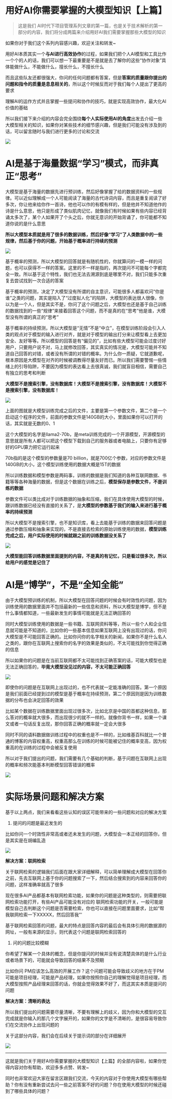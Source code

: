 # 用好AI你需要掌握的大模型知识【上篇】

> 这是我们 AI时代下项目管理系列文章的第一篇，也是关于技术解析的第一部分的内容，我们将分成两篇来介绍用好AI我们需要掌握那些大模型的知识
> 

如果你对于我们这个系列内容感兴趣，欢迎关注和转发~

用好AI本质其实一个**与AI进行高效协作**的过程，如果我们把个人AI模型和工具比作一个个的人的话，我们可以想一下最重要是不是就是去了解你的这些“协作对象”具体能做什么，不能做什么，擅长什么，不擅长什么

而且这些队友还都很强大，你问的任何问题都有答案，但是**答案的质量跟你提出的问题和指令的质量是息息相关的**，所以这个时候反而对于我们每个人提出了更高的要求

理解AI的运作方式并且掌握一些提问和协作的技巧，就是实现高效协作，最大化AI价值的基础

所以我们接下来介绍的内容会完全围绕**每个人实际使用AI的角度**出发去介绍一些大模型相关的知识，如果你对某些技术的细节感兴趣，但是我们可能没有涉及到的话，可以留言随时与我们进行更多的讨论和交流

![](https://my-image.askcheng.xyz/cheng-img/2025/04/f69dd9230c237a93af1a68143ec99866.png)

# AI是基于海量数据“学习”模式，而非真正“思考”

大模型是基于海量的数据先进行预训练，然后好像掌握了给的数据资料的一些规律。可以近似理解成一个人可能阅读了海量的古代诗词内容，而且是重复阅读了好多次，你让他来给你作一首诗，他也可以作的有模有样的，但是他并不知道他作的诗是什么意思，他只是形成了类似肌肉记忆，就像我们有时候如果有些内容已经背诵太多次了，某个人如果开了个头之后，你就无意识的开始背诵了，你可能都不知道你说的是什么意思

**所以大模型本质就是用了很多的数据训练，然后好像“学习”了人类数据中的一些规律，然后基于你的问题，开始基于概率进行持续的预测**

![](https://my-image.askcheng.xyz/cheng-img/2025/04/4632f34a1cd7537e8018e80de9dde88c.png)

基于概率的预测，所以大模型的回答就是有随机性的，你就算问的一模一样的问题，也可以获得不一样的答案。这里的不一样是指的，两次提问不可能每个字都完全一致。所以基于这个特性，我们也无法去溯源到底是哪里不对，我们只能多次重复去尝试找到一次合适的答案

基于概率的预测，决定了大模型没有所谓的自主意识，可能很多人都喜欢问“你是谁”之类的问题，其实是陷入了“过度拟人化”的陷阱，大模型的表达很人很像，你以为是一个人，但是其实不是，你问了这个问题之后，大模型也还是基于自己训练的数据找到的一些“规律”来接着回答这个问题，而不是真的在“思考”他是谁，大模型没有所谓的真正的“思考”

基于概率的持续预测，所以大模型是“无情”不是“中立”，在模型训练阶段会引入人类的观点对于模型的输入进行对齐，就是对于模型的输出打分来让模型看上去更加安全、友好等等。所以模型的回答是有“偏见的”，比如有些大模型可能会过度讨好用户，只要用户说不对，马上就修改回答，其实真实的情况是，大模型可能并不知道自己回答的对错，或者没有所谓的对错的概率。为什么你一质疑，它就道歉呢，根本原因是大模型在对齐的时候被调教得尽量友好而已。所以我们需要警惕一些情绪上的引导陷阱，不要因为模型的表达看上去很真诚，我们就盲目相信，需要自己有独立的思考和判断

**大模型不是搜索引擎，没有数据库！大模型不是搜索引擎，没有数据库！大模型不是搜索引擎，没有数据库！**

![](https://my-image.askcheng.xyz/cheng-img/2025/04/941ceabf377b6261943aff957f4fa287.png)

上面的图就是大模型训练完成之后的文件，主要是第一个参数文件，第二个是一个启动这个程序的文件，前面的参数文件是140GB的大小，里面如果你可以打开的话，其实就是无数的0、1

这个大模型的名字是llama2-70b，是meta训练完成的一个开源模型，开源模型的意思就是所有人都可以把这个模型下载到自己的服务器或者电脑上，只要你有足够好的GPU算力把它运行起来

70b指的是这个模型的参数量是70 billion，就是700亿个参数，对应的参数文件是140GB的大小，这个模型训练使用的数据大概是15T的数据

所以训练数据和模型参数是两码事，训练的数据是我们知道的各种互联网数据、书籍等等各种海量的数据，但是这个数据在训练之后，**模型保存是参数文件，不是训练的数据**

参数文件可以类比成对于训练数据的抽象和压缩，我们在具体使用大模型的时候，跟训练数据已经没有直接的关系了，是**大模型的参数基于我们的输入来进行基于概率的持续预测**

所以大模型不是搜索引擎，也不是知识库，看上去能基于训练的数据来回答问题是通过参数压缩和抽象来实现的，不是直接去检索的原始训练使用的数据，**模型训练完成之后，用户实际使用的时候就跟之前的训练数据没关系了**

![](https://my-image.askcheng.xyz/cheng-img/2025/04/aef9df672f2b27a8fb44cde067b8bb3f.png)

**大模型能回答训练数据里面提到的内容，不是真的有记忆，只是看过很多次，所以给用户的感觉是记住了**

# AI是“博学”，不是“全知全能”

由于大模型预训练的机制，所以大模型在回答问题的时候会有时效性的问题，因为训练使用的数据里面并不包括最新的一些信息和资料，所以大模型是博学，但不是什么事情都知道，一些最新发生的事情可能就是无法正确回答的

同时大模型训练使用的数据是一些书籍、互联网资料等等，所以一些个人和企业信息就可能是不知道的，比如你的一些基本信息如果互联网上没有出现过的话，你问大模型是不可能回答正确的。比如你问你的名字相关的新闻，如果你不是什么名人之类的，跟你在互联网上搜索你的名字的效果是类似的，不太可能找到你觉得正确的信息

所以如果你的问题是在当前互联网都不太可能找到正确答案的话，可能大模型也是无法正确回答的，**毕竟大模型没见过的内容，不太可能正确回答**

![](https://my-image.askcheng.xyz/cheng-img/2025/04/6233e02cbb7e0dd79b3c4f17991ae63d.png)

即使你的问题是在互联网上出现过的，也不代表就一定能准确的回答。第一个原因是我们前面已经提到过的模型是基于概率在持续预测，第二个原因则是因为训练数据的分布也会决定回答的效果

比如某个数据在训练数据里面出现过很多次，比如北京是中国的首都这种信息，那么答对的概率就大很多，而出现很少的就不一样的。就像你背书一样，如果一个课文或者一句话反复出现，那你回答正确的概率就一定会大很多

同时不同的语料数据做训练过程中的权重也是不一样的，比如维基百科就比一个普通的博客的内容权重高，权重高那么在训练的时候可能被记住的概率变高，因为权重高的在训练的过程中会被反复使用

所以对于我们提出的问题，我们需要有几个基础的判断，基于问题在互联网上出现的概率和频次能基本判断模型回答错误的概率

![](https://my-image.askcheng.xyz/cheng-img/2025/04/fdf2c26a6201172c59ac82f879d67390.png)

# 实际场景问题和解决方案

基于以上两点，我们来看看这些认知的误区可能带来的一些问题和对应的解决方案

1. 提问的问题是最近发生的

比如你问一个时效性非常高或者还未发生的问题，大模型会一本正经的回答你，但是其实是在胡编乱造

![](https://my-image.askcheng.xyz/cheng-img/2025/04/f399dbcf9f8af58b7afc12d7f1976047.png)

**解决方案：联网检索**

关于联网检索的逻辑我们后面在跟大家详细解释，可以简单理解成大模型在回答你之前，先去互联网上基于你的问题搜索了一下，然后结合搜索到的内容来回答你的问题，这样准确率就高了很多

现在很多AI产品都基本有联网检索功能，如果你的问题是这种类型的，则需要把联网检索功能打开，有些AI产品可能没有对应的 联网检索功能的开关，一般可能是模型自己去判断这个问题是否需要检索，你也可以直接在问题里面要求，比如“帮我联网检索一下XXXXX，然后回答我”’

基于联网检索回答的问题，最大的特点是回答内容的最后会有具体引用的数据源的网址，一般有来源的显示，则代表这个问题是联网检索回答的

1. 问的问题比较模糊

你希望了解某一个具体的概念，但是你提问的时候并没有说清楚具体的是什么行业或者场景下的，可能就会导致回答的结果不及预期

比如你问  PM应该怎么高效的开展工作？这个问题可能会导致歧义的地方在于PM可能是项目经理，可能是产品经理，如果你按照你自己的理解觉得是项目经理，而大模型按照产品经理来回答的话，你就会觉得效果不好了，而这其实本质是提问的问题

**解决方案：清晰的表达**

所以我们提出的问题需要尽量清晰，不要有理解上的歧义，因为你和大模型的交互完成就是你输入的那几个文字展开的，如果你的文字是不清晰的，是很容易导致你们在交流协作上出现问题的

关于这部分内容，我们会在后续关于提示词的部分在详细展开

![](https://my-image.askcheng.xyz/cheng-img/2025/04/57dee907b5e9ceb74a8fd4b87a570809.png)

---

这就是我们关于用好AI你需要掌握的大模型知识【上篇】的全部内容啦，如果你觉得内容对你有帮助，欢迎多多点赞、转发~

同时也非常欢迎大家在留言区跟我们交流，今天的内容对于你使用大模型有哪些帮助？你有没有重新尝试去问一些之前答案不好的问题？你在使用大模型的时候还碰到了哪些具体的问题？